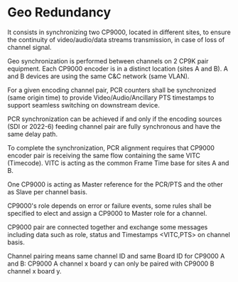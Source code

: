 # Geo Redundancy

It consists in synchronizing two CP9000, located in different sites, to ensure the continuity of video/audio/data streams transmission, in case of loss of channel signal.

Geo synchronization is performed between channels on 2 CP9K pair equipment. Each CP9000 encoder is in a distinct location (sites A and B). A and B devices are using the same C\&C network (same VLAN).

For a given encoding channel pair, PCR counters shall be synchronized (same origin time) to provide Video/Audio/Ancillary PTS timestamps to support seamless switching on downstream device.

PCR synchronization can be achieved if and only if the encoding sources (SDI or 2022-6) feeding channel pair are fully synchronous and have the same delay path.

To complete the synchronization, PCR alignment requires that CP9000 encoder pair is receiving the same flow containing the same VITC (Timecode). VITC is acting as the common Frame Time base for sites A and B.

One CP9000 is acting as Master reference for the PCR/PTS and the other as Slave per channel basis.

CP9000's role depends on error or failure events, some rules shall be specified to elect and assign a CP9000 to Master role for a channel.

CP9000 pair are connected together and exchange some messages including data such as role, status and Timestamps \<VITC,PTS> on channel basis.

Channel pairing means same channel ID and same Board ID for CP9000 A and B: CP9000 A channel x board y can only be paired with CP9000 B channel x board y.
